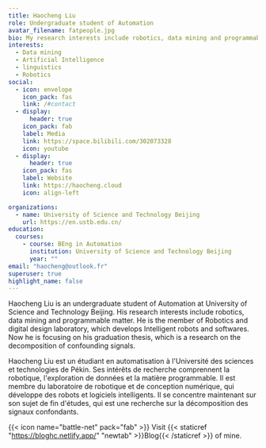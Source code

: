 ```yaml
---
title: Haocheng Liu
role: Undergraduate student of Automation
avatar_filename: fatpeople.jpg
bio: My research interests include robotics, data mining and programmable matter.
interests:
  - Data mining
  - Artificial Intelligence
  - linguistics
  - Robotics
social:
  - icon: envelope
    icon_pack: fas
    link: /#contact
  - display:
      header: true
    icon_pack: fab
    label: Media
    link: https://space.bilibili.com/302073328
    icon: youtube
  - display:
      header: true
    icon_pack: fas
    label: Website
    link: https://haocheng.cloud
    icon: align-left

organizations:
  - name: University of Science and Technology Beijing
    url: https://en.ustb.edu.cn/
education:
  courses:
    - course: BEng in Automation
      institution: University of Science and Technology Beijing
      year: ""
email: "haocheng@outlook.fr"
superuser: true
highlight_name: false
---
```

Haocheng Liu is an undergraduate student of Automation at University of Science and Technology Beijing. His research interests include robotics, data mining and programmable matter. He is the member of Robotics and digital design laboratory, which develops Intelligent robots and softwares. Now he is focusing on his graduation thesis, which is a research on the decomposition of confounding signals. 

Haocheng Liu est un étudiant en automatisation à l'Université des sciences et technologies de Pékin. Ses intérêts de recherche comprennent la robotique, l'exploration de données et la matière programmable. Il est membre du laboratoire de robotique et de conception numérique, qui développe des robots et logiciels intelligents. Il se concentre maintenant sur son sujet de fin d'études, qui est une recherche sur la décomposition des signaux confondants.

{{< icon name="battle-net" pack="fab" >}} Visit {{< staticref "https://bloghc.netlify.app/" "newtab" >}}Blog{{< /staticref >}} of mine.
